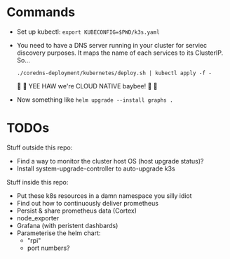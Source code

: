 Commands
===

- Set up kubectl: `export KUBECONFIG=$PWD/k3s.yaml`

- You need to have a DNS server running in your cluster for serviec discovery purposes. It maps the name of each services to its ClusterIP. So...

  ```
  ./coredns-deployment/kubernetes/deploy.sh | kubectl apply -f -
  ```

  🤠 🤠 YEE HAW we're CLOUD NATIVE baybee! 🤠 🤠

- Now something like `helm upgrade --install graphs .`

TODOs
===

Stuff outside this repo:

- Find a way to monitor the cluster host OS (host upgrade status)?
- Install system-upgrade-controller to auto-upgrade k3s

Stuff inside this repo:

- Put these k8s resources in a damn namespace you silly idiot
- Find out how to continuously deliver prometheus
- Persist & share prometheus data (Cortex)
- node_exporter
- Grafana (with peristent dashbards)
- Parameterise the helm chart:
  - "rpi"
  - port numbers?


